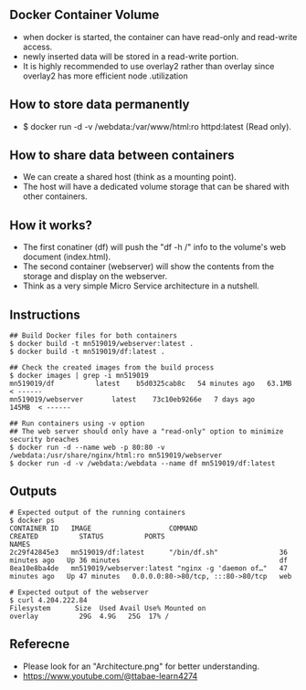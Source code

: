 ## Docker Container Volume
- when docker is started, the container can have read-only and read-write access.
- newly inserted data will be stored in a read-write portion.
- It is highly recommended to use overlay2 rather than overlay since overlay2 has more efficient node .utilization

## How to store data permanently 
- $ docker run -d -v /webdata:/var/www/html:ro httpd:latest (Read only).

## How to share data between containers 
- We can create a shared host (think as a mounting point). 
- The host will have a dedicated volume storage that can be shared with other containers.

## How it works? 
- The first conatiner (df) will push the "df -h /" info to the volume's web document (index.html).
- The second container (webserver) will show the contents from the storage and display on the webserver. 
- Think as a very simple Micro Service architecture in a nutshell.

## Instructions
```
## Build Docker files for both containers 
$ docker build -t mn519019/webserver:latest .
$ docker build -t mn519019/df:latest . 

## Check the created images from the build process
$ docker images | grep -i mn519019
mn519019/df          latest    b5d0325cab8c   54 minutes ago   63.1MB < ------
mn519019/webserver       latest    73c10eb9266e   7 days ago       145MB  < ------

## Run containers using -v option 
## The web server should only have a "read-only" option to minimize security breaches
$ docker run -d --name web -p 80:80 -v /webdata:/usr/share/nginx/html:ro mn519019/webserver
$ docker run -d -v /webdata:/webdata --name df mn519019/df:latest

```

## Outputs 
```
# Expected output of the running containers 
$ docker ps 
CONTAINER ID   IMAGE                   COMMAND                  CREATED          STATUS          PORTS                               NAMES
2c29f42845e3   mn519019/df:latest      "/bin/df.sh"               36 minutes ago   Up 36 minutes                                       df
8ea10e8ba4de   mn519019/webserver:latest "nginx -g 'daemon of…"   47 minutes ago   Up 47 minutes   0.0.0.0:80->80/tcp, :::80->80/tcp   web
```

```
# Expected output of the webserver 
$ curl 4.204.222.84
Filesystem      Size  Used Avail Use% Mounted on
overlay          29G  4.9G   25G  17% /
```

## Referecne
- Please look for an "Architecture.png" for better understanding.
- https://www.youtube.com/@ttabae-learn4274
